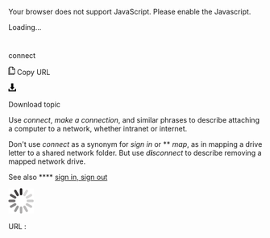 Your browser does not support JavaScript. Please enable the Javascript.

Loading...

# 

connect

![Copy URL](media/connect/Copy.png)
Copy URL

![Download](media/connect/Download.png)

Download topic

Use *connect*, *make a connection*, and similar phrases to describe attaching a computer to a network, whether intranet or internet.

Don't use *connect* as a synonym for *sign in* or ** *map*, as in mapping a drive letter to a shared network folder. But use *d**i**sconnect* to describe removing a mapped network drive.

See also **** [sign in, sign out](https://worldready.cloudapp.net/Styleguide/Read?id=2700&topicid=28799)

![In progress](media/connect/activity-large.gif)

URL :
